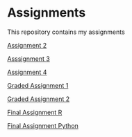 # Assignments
This repository contains my assignments 

[Assignment 2](https://github.com/AlphaGabras/Assignments/blob/master/assignment2.ipynb) 

[Asssignment 3](https://github.com/AlphaGabras/Assignments/blob/master/assignment3%20(1).ipynb)

[Assignment 4](https://github.com/AlphaGabras/Assignments/blob/master/assignment4.ipynb)

[Graded Assignment 1](https://github.com/AlphaGabras/Assignments/blob/master/Graded_assignment1.ipynb)

[Graded Assignment 2](https://github.com/AlphaGabras/Assignments/blob/master/Graded_assignment_2%20(2).ipynb)

[Final Assignment R](https://github.com/AlphaGabras/Assignments/blob/master/Exam_student%20(1).ipynb)

[Final Assignment Python](https://github.com/AlphaGabras/Assignments/blob/master/exam_june_7_2018%20(1).ipynb)
